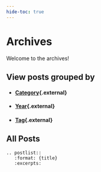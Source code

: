 ```yaml
---
hide-toc: true
---
```



# Archives

Welcome to the archives!

## View posts grouped by
* #### [Category](blog/category.html){.external}
* #### [Year](blog/archive.html){.external}
* #### [Tag](blog/tag.html){.external}

## All Posts

```{eval-rst}
.. postlist::
   :format: {title}
   :excerpts:
```

